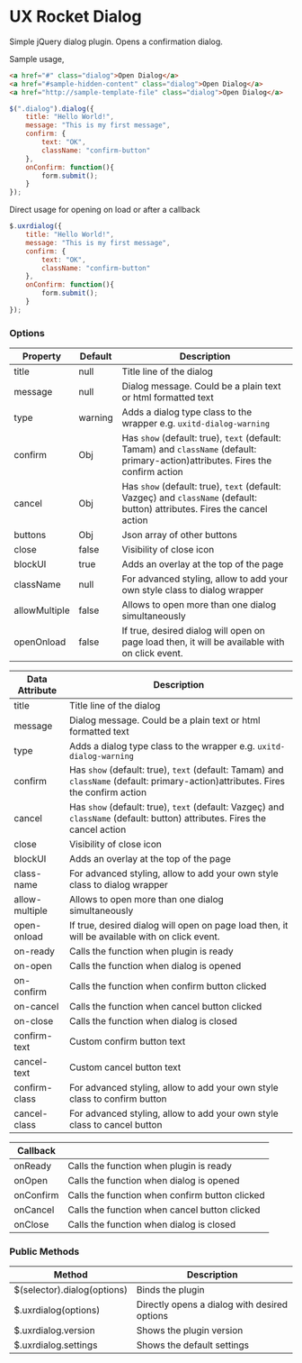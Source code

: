 # UX Rocket Dialog

Simple jQuery dialog plugin. Opens a confirmation dialog. 

Sample usage,

```html
<a href="#" class="dialog">Open Dialog</a>
<a href="#sample-hidden-content" class="dialog">Open Dialog</a>
<a href="http://sample-template-file" class="dialog">Open Dialog</a>
```

```js
$(".dialog").dialog({
    title: "Hello World!",
    message: "This is my first message",
    confirm: {
        text: "OK",
        className: "confirm-button"
    },
    onConfirm: function(){
        form.submit();
    }
});
```

Direct usage for opening on load or after a callback
```js
$.uxrdialog({
    title: "Hello World!",
    message: "This is my first message",
    confirm: {
        text: "OK",
        className: "confirm-button"
    },
    onConfirm: function(){
        form.submit();
    }
});
```


### Options
Property	  | Default | Description
------------- | ------- | ------------------------------------------------------------------------
title         | null    | Title line of the dialog
message       | null    | Dialog message. Could be a plain text or html formatted text
type          | warning | Adds a dialog type class to the wrapper e.g. `uxitd-dialog-warning`
confirm       | Obj     | Has `show` (default: true), `text` (default: Tamam) and `className` (default: primary-action)attributes. Fires the confirm action
cancel        | Obj     | Has `show` (default: true), `text` (default: Vazgeç) and `className` (default: button) attributes. Fires the cancel action
buttons       | Obj     | Json array of other buttons
close         | false   | Visibility of close icon
blockUI       | true    | Adds an overlay at the top of the page
className     | null    | For advanced styling, allow to add your own style class to dialog wrapper
allowMultiple | false   | Allows to open more than one dialog simultaneously
openOnload    | false   | If true, desired dialog will open on page load then, it will be available with on click event. 


Data Attribute | Description
-------------- | ------------------------------------------------------------------------
title          | Title line of the dialog
message        | Dialog message. Could be a plain text or html formatted text
type           | Adds a dialog type class to the wrapper e.g. `uxitd-dialog-warning`
confirm        | Has `show` (default: true), `text` (default: Tamam) and `className` (default: primary-action)attributes. Fires the confirm action
cancel         | Has `show` (default: true), `text` (default: Vazgeç) and `className` (default: button) attributes. Fires the cancel action
close          | Visibility of close icon
blockUI        | Adds an overlay at the top of the page
class-name     | For advanced styling, allow to add your own style class to dialog wrapper
allow-multiple | Allows to open more than one dialog simultaneously
open-onload    | If true, desired dialog will open on page load then, it will be available with on click event.
on-ready       | Calls the function when plugin is ready
on-open        | Calls the function when dialog is opened
on-confirm     | Calls the function when confirm button clicked
on-cancel      | Calls the function when cancel button clicked
on-close	   | Calls the function when dialog is closed
confirm-text   | Custom confirm button text
cancel-text    | Custom cancel button text
confirm-class  | For advanced styling, allow to add your own style class to confirm button
cancel-class   | For advanced styling, allow to add your own style class to cancel button

Callback			 | &nbsp;
-------------------- | -----
onReady              | Calls the function when plugin is ready
onOpen       	     | Calls the function when dialog is opened
onConfirm     	     | Calls the function when confirm button clicked
onCancel     	     | Calls the function when cancel button clicked
onClose		         | Calls the function when dialog is closed

### Public Methods
Method						| Description
--------------------------- | -------------------------------------------------------
$(selector).dialog(options) | Binds the plugin 
$.uxrdialog(options)        | Directly opens a dialog with desired options
$.uxrdialog.version         | Shows the plugin version
$.uxrdialog.settings        | Shows the default settings



